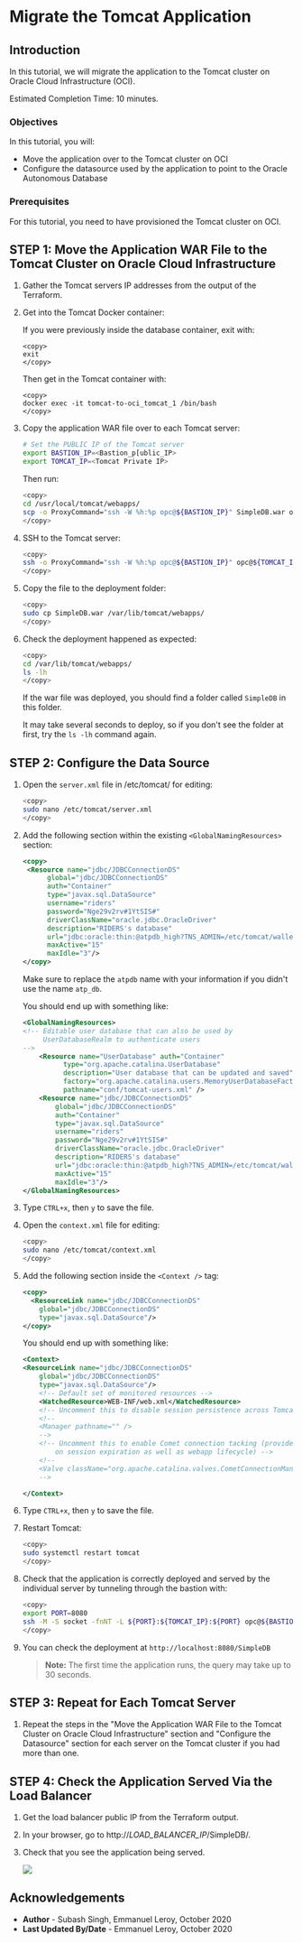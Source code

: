 # Migrate the Tomcat Application

## Introduction

In this tutorial, we will migrate the application to the Tomcat cluster on Oracle Cloud Infrastructure (OCI).

Estimated Completion Time: 10 minutes.

### Objectives

In this tutorial, you will:
* Move the application over to the Tomcat cluster on OCI
* Configure the datasource used by the application to point to the Oracle Autonomous Database

### Prerequisites

For this tutorial, you need to have provisioned the Tomcat cluster on OCI.

## **STEP 1:** Move the Application WAR File to the Tomcat Cluster on Oracle Cloud Infrastructure

1. Gather the Tomcat servers IP addresses from the output of the Terraform.

2. Get into the Tomcat Docker container:

    If you were previously inside the database container, exit with:

    ```
    <copy>
    exit
    </copy>
    ```

    Then get in the Tomcat container with:

    ```
    <copy>
    docker exec -it tomcat-to-oci_tomcat_1 /bin/bash
    </copy>
    ```

2. Copy the application WAR file over to each Tomcat server:

    ```bash
    # Set the PUBLIC IP of the Tomcat server
    export BASTION_IP=<Bastion_p[ublic_IP>
    export TOMCAT_IP=<Tomcat Private IP>
    ```

    Then run:

    ```bash
    <copy>
    cd /usr/local/tomcat/webapps/
    scp -o ProxyCommand="ssh -W %h:%p opc@${BASTION_IP}" SimpleDB.war opc@${TOMCAT_IP}:~/
    </copy>
    ```

3. SSH to the Tomcat server:

    ```bash
    <copy>
    ssh -o ProxyCommand="ssh -W %h:%p opc@${BASTION_IP}" opc@${TOMCAT_IP}
    </copy>
    ```

4. Copy the file to the deployment folder:

    ```bash
    <copy>
    sudo cp SimpleDB.war /var/lib/tomcat/webapps/
    </copy>
    ```

5. Check the deployment happened as expected:

    ```bash
    <copy>
    cd /var/lib/tomcat/webapps/
    ls -lh
    </copy>
    ```

    If the war file was deployed, you should find a folder called `SimpleDB` in this folder.

    It may take several seconds to deploy, so if you don't see the folder at first, try the `ls -lh` command again.

## **STEP 2:** Configure the Data Source

1. Open the `server.xml` file in /etc/tomcat/ for editing:

    ```bash
    <copy>
    sudo nano /etc/tomcat/server.xml
    </copy>
    ```

2. Add the following section within the existing `<GlobalNamingResources>` section:

    ```xml
    <copy>
     <Resource name="jdbc/JDBCConnectionDS"
          global="jdbc/JDBCConnectionDS"
          auth="Container"
          type="javax.sql.DataSource"
          username="riders"
          password="Nge29v2rv#1YtSIS#"
          driverClassName="oracle.jdbc.OracleDriver"
          description="RIDERS's database"
          url="jdbc:oracle:thin:@atpdb_high?TNS_ADMIN=/etc/tomcat/wallet"
          maxActive="15"
          maxIdle="3"/>
    </copy>
    ```

    Make sure to replace the `atpdb` name with your information if you didn't use the name `atp_db`.

    You should end up with something like:

    ```xml
    <GlobalNamingResources>
    <!-- Editable user database that can also be used by
         UserDatabaseRealm to authenticate users
    -->
        <Resource name="UserDatabase" auth="Container"
              type="org.apache.catalina.UserDatabase"
              description="User database that can be updated and saved"
              factory="org.apache.catalina.users.MemoryUserDatabaseFactory"
              pathname="conf/tomcat-users.xml" />
        <Resource name="jdbc/JDBCConnectionDS"
            global="jdbc/JDBCConnectionDS"
            auth="Container"
            type="javax.sql.DataSource"
            username="riders"
            password="Nge29v2rv#1YtSIS#"
            driverClassName="oracle.jdbc.OracleDriver"
            description="RIDERS's database"
            url="jdbc:oracle:thin:@atpdb_high?TNS_ADMIN=/etc/tomcat/wallet"
            maxActive="15"
            maxIdle="3"/>
    </GlobalNamingResources>
    ```

3. Type `CTRL+x`, then `y` to save the file.

4. Open the `context.xml` file for editing:

    ```bash
    <copy>
    sudo nano /etc/tomcat/context.xml
    </copy>
    ```

5. Add the following section inside the `<Context />` tag:

    ```xml
    <copy>
      <ResourceLink name="jdbc/JDBCConnectionDS"
        global="jdbc/JDBCConnectionDS"
        type="javax.sql.DataSource"/>
    </copy>
    ```

    You should end up with something like:

    ```xml
    <Context>
    <ResourceLink name="jdbc/JDBCConnectionDS"
        global="jdbc/JDBCConnectionDS"
        type="javax.sql.DataSource"/>
        <!-- Default set of monitored resources -->
        <WatchedResource>WEB-INF/web.xml</WatchedResource>
        <!-- Uncomment this to disable session persistence across Tomcat restarts -->
        <!--
        <Manager pathname="" />
        -->
        <!-- Uncomment this to enable Comet connection tacking (provides events
            on session expiration as well as webapp lifecycle) -->
        <!--
        <Valve className="org.apache.catalina.valves.CometConnectionManagerValve" />
        -->

    </Context>
    ```

6. Type `CTRL+x`, then `y` to save the file.

7. Restart Tomcat:

    ```bash
    <copy>
    sudo systemctl restart tomcat
    </copy>
    ```

8. Check that the application is correctly deployed and served by the individual server by tunneling through the bastion with:

    ```bash
    <copy>
    export PORT=8080
    ssh -M -S socket -fnNT -L ${PORT}:${TOMCAT_IP}:${PORT} opc@${BASTION_IP} cat -
    </copy>
    ```

9. You can check the deployment at `http://localhost:8080/SimpleDB`

    > **Note:** The first time the application runs, the query may take up to 30 seconds.


## **STEP 3:** Repeat for Each Tomcat Server

1. Repeat the steps in the "Move the Application WAR File to the Tomcat Cluster on Oracle Cloud Infrastructure" section and "Configure the Datasource" section for each server on the Tomcat cluster if you had more than one.

## **STEP 4:** Check the Application Served Via the Load Balancer

1. Get the load balancer public IP from the Terraform output.

2. In your browser, go to http://*LOAD_BALANCER_IP*/SimpleDB/.

3. Check that you see the application being served.

    ![](./images/lb-simpledb-app.png)


## Acknowledgements
 - **Author** - Subash Singh, Emmanuel Leroy, October 2020
 - **Last Updated By/Date** - Emmanuel Leroy, October 2020
